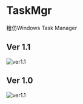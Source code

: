# TaskMgr
 粗仿Windows Task Manager

## Ver 1.1
![ver1.1](https://github.com/RainySummerLuo/TaskMgr/blob/master/screenshot/ver1.1.png)

## Ver 1.0
![ver1.1](https://github.com/RainySummerLuo/TaskMgr/blob/master/screenshot/ver1.0.png)

